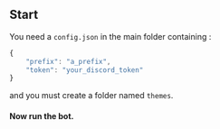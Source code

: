 ## Start
You need a `config.json` in the main folder containing :
```js
{
    "prefix": "a_prefix",
    "token": "your_discord_token"
}
```
and you must create a folder named `themes`.

#### Now run the bot.